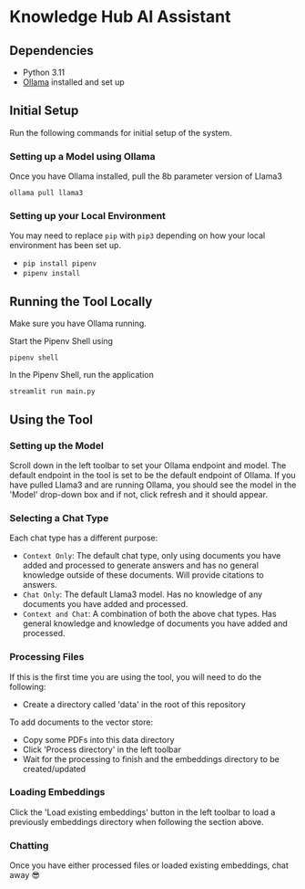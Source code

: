 # Knowledge Hub AI Assistant

## Dependencies
- Python 3.11
- [Ollama](https://ollama.com) installed and set up

## Initial Setup

Run the following commands for initial setup of the system.

### Setting up a Model using Ollama

Once you have Ollama installed, pull the 8b parameter version of Llama3

`ollama pull llama3`

### Setting up your Local Environment

You may need to replace `pip` with `pip3` depending on how your local environment has been set up.

- `pip install pipenv`
- `pipenv install`

## Running the Tool Locally

Make sure you have Ollama running.

Start the Pipenv Shell using

`pipenv shell`

In the Pipenv Shell, run the application

`streamlit run main.py`

## Using the Tool

### Setting up the Model

Scroll down in the left toolbar to set your Ollama endpoint and model. The default endpoint in the tool is set to be the default endpoint of Ollama. If you have pulled Llama3 and are running Ollama, you should see the model in the 'Model' drop-down box and if not, click refresh and it should appear.

### Selecting a Chat Type

Each chat type has a different purpose:

- `Context Only`: The default chat type, only using documents you have added and processed to generate answers and has no general knowledge outside of these documents. Will provide citations to answers.
- `Chat Only`: The default Llama3 model. Has no knowledge of any documents you have added and processed.
- `Context and Chat`: A combination of both the above chat types. Has general knowledge and knowledge of documents you have added and processed.

### Processing Files

If this is the first time you are using the tool, you will need to do the following:
- Create a directory called 'data' in the root of this repository

To add documents to the vector store:
- Copy some PDFs into this data directory
- Click 'Process directory' in the left toolbar
- Wait for the processing to finish and the embeddings directory to be created/updated

### Loading Embeddings

Click the 'Load existing embeddings' button in the left toolbar to load a previously embeddings directory when following the section above.

### Chatting

Once you have either processed files or loaded existing embeddings, chat away 😎